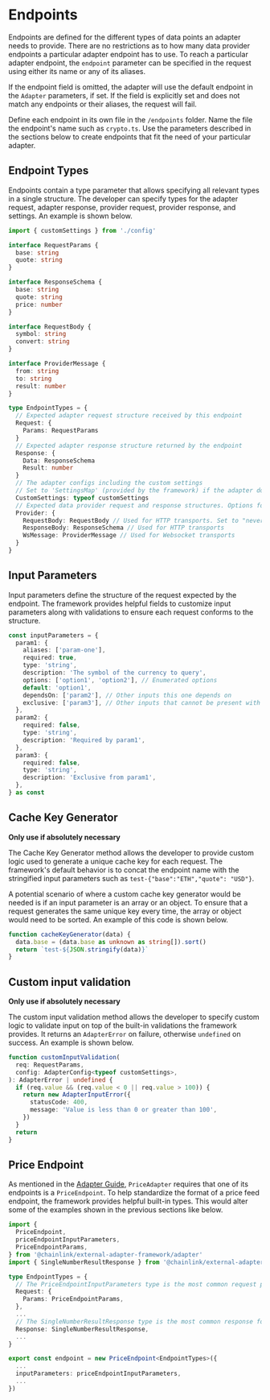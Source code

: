 # Endpoints

Endpoints are defined for the different types of data points an adapter needs to provide. There are no restrictions as to how many data provider endpoints a particular adapter endpoint has to use. To reach a particular adapter endpoint, the `endpoint` parameter can be specified in the request using either its name or any of its aliases.

If the endpoint field is omitted, the adapter will use the default endpoint in the `Adapter` parameters, if set. If the field is explicitly set and does not match any endpoints or their aliases, the request will fail.

Define each endpoint in its own file in the `/endpoints` folder. Name the file the endpoint's name such as `crypto.ts`. Use the parameters described in the sections below to create endpoints that fit the need of your particular adapter.

## Endpoint Types

Endpoints contain a type parameter that allows specifying all relevant types in a single structure. The developer can specify types for the adapter request, adapter response, provider request, provider response, and settings. An example is shown below.

```typescript
import { customSettings } from './config'

interface RequestParams {
  base: string
  quote: string
}

interface ResponseSchema {
  base: string
  quote: string
  price: number
}

interface RequestBody {
  symbol: string
  convert: string
}

interface ProviderMessage {
  from: string
  to: string
  result: number
}

type EndpointTypes = {
  // Expected adapter request structure received by this endpoint
  Request: {
    Params: RequestParams
  }
  // Expected adapter response structure returned by the endpoint
  Response: {
    Data: ResponseSchema
    Result: number
  }
  // The adapter configs including the custom settings
  // Set to 'SettingsMap' (provided by the framework) if the adapter does not have custom settings
  CustomSettings: typeof customSettings
  // Expected data provider request and response structures. Options for REST and Websocket
  Provider: {
    RequestBody: RequestBody // Used for HTTP transports. Set to "never" if API solely uses query parameters.
    ResponseBody: ResponseSchema // Used for HTTP transports
    WsMessage: ProviderMessage // Used for Websocket transports
  }
}
```

## Input Parameters

Input parameters define the structure of the request expected by the endpoint. The framework provides helpful fields to customize input parameters along with validations to ensure each request conforms to the structure.

```typescript
const inputParameters = {
  param1: {
    aliases: ['param-one'],
    required: true,
    type: 'string',
    description: 'The symbol of the currency to query',
    options: ['option1', 'option2'], // Enumerated options
    default: 'option1',
    dependsOn: ['param2'], // Other inputs this one depends on
    exclusive: ['param3'], // Other inputs that cannot be present with this one
  },
  param2: {
    required: false,
    type: 'string',
    description: 'Required by param1',
  },
  param3: {
    required: false,
    type: 'string',
    description: 'Exclusive from param1',
  },
} as const
```

## Cache Key Generator

**Only use if absolutely necessary**

The Cache Key Generator method allows the developer to provide custom logic used to generate a unique cache key for each request. The framework's default behavior is to concat the endpoint name with the stringified input parameters such as `test-{"base":"ETH","quote": "USD"}`.

A potential scenario of where a custom cache key generator would be needed is if an input parameter is an array or an object. To ensure that a request generates the same unique key every time, the array or object would need to be sorted. An example of this code is shown below.

```typescript
function cacheKeyGenerator(data) {
  data.base = (data.base as unknown as string[]).sort()
  return `test-${JSON.stringify(data)}`
}
```

## Custom input validation

**Only use if absolutely necessary**

The custom input validation method allows the developer to specify custom logic to validate input on top of the built-in validations the framework provides. It returns an `AdapterError` on failure, otherwise `undefined` on success. An example is shown below.

```typescript
function customInputValidation(
  req: RequestParams,
  config: AdapterConfig<typeof customSettings>,
): AdapterError | undefined {
  if (req.value && (req.value < 0 || req.value > 100)) {
    return new AdapterInputError({
      statusCode: 400,
      message: 'Value is less than 0 or greater than 100',
    })
  }
  return
}
```

## Price Endpoint

As mentioned in the [Adapter Guide](./adapter.md), `PriceAdapter` requires that one of its endpoints is a `PriceEndpoint`. To help standardize the format of a price feed endpoint, the framework provides helpful built-in types. This would alter some of the examples shown in the previous sections like below.

```typescript
import {
  PriceEndpoint,
  priceEndpointInputParameters,
  PriceEndpointParams,
} from '@chainlink/external-adapter-framework/adapter'
import { SingleNumberResultResponse } from '@chainlink/external-adapter-framework/util'

type EndpointTypes = {
  // The PriceEndpointInputParameters type is the most common request params for a price endpoint. {base: string, quote: string}
  Request: {
    Params: PriceEndpointParams,
  },
  ...
  // The SingleNumberResultResponse type is the most common response format for price endpoints. {result: number, data: { result: number }}
  Response: SingleNumberResultResponse,
  ...
}

export const endpoint = new PriceEndpoint<EndpointTypes>({
  ...
  inputParameters: priceEndpointInputParameters,
  ...
})
```
